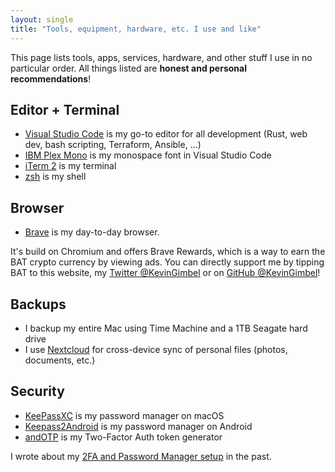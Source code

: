 ```yaml
---
layout: single
title: "Tools, equipment, hardware, etc. I use and like"
---
```


This page lists tools, apps, services, hardware, and other stuff I use in no particular order. All things listed are **honest and personal recommendations**!

## Editor + Terminal

- [Visual Studio Code](https://code.visualstudio.com/) is my go-to editor for all development (Rust, web dev, bash scripting, Terraform, Ansible, ...)
- [IBM Plex Mono](https://www.ibm.com/plex/) is my monospace font in Visual Studio Code
- [iTerm 2](https://iterm2.com/) is my terminal
- [zsh](https://www.zsh.org/) is my shell

## Browser

- [Brave](https://brave.com/) is my day-to-day browser. 

It's build on Chromium and offers Brave Rewards, which is a way to earn the BAT crypto currency by viewing ads. You can directly support me by tipping BAT to this website, my [Twitter @KevinGimbel](https://twitter.com/kevingimbel) or on [GitHub @KevinGimbel](https://github.com/kevingimbel/)!

## Backups

* I backup my entire Mac using Time Machine and a 1TB Seagate hard drive
* I use [Nextcloud](https://nextcloud.org/) for cross-device sync of personal files (photos, documents, etc.)

## Security

* [KeePassXC](https://keepassxc.org) is my password manager on macOS
* [Keepass2Android](https://github.com/PhilippC/keepass2android) is my password manager on Android
* [andOTP](https://github.com/andOTP/andOTP) is my Two-Factor Auth token generator 

I wrote about my [2FA and Password Manager setup](/blog/2020/01/two-factor-auth-password-managers-and-cloud-sync/) in the past.